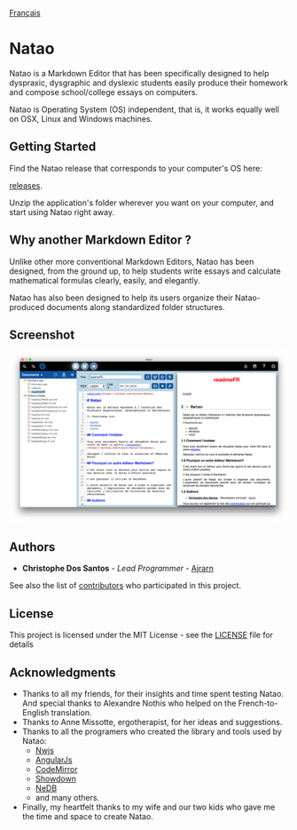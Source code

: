 [Français](https://github.com/Ajrarn/Natao_legacy/blob/develop/README-fr.md)

# Natao

Natao is a Markdown Editor that has been specifically designed to help dyspraxic, dysgraphic and dyslexic students easily produce
their homework and compose school/college essays on computers.

Natao is Operating System (OS) independent, that is, it works equally well on OSX, Linux and Windows machines.

## Getting Started

Find the Natao release that corresponds to your computer's OS here:

[releases](https://github.com/Ajrarn/Natao_legacy/releases).

Unzip the application's folder wherever you want on your computer, and start using Natao right away.

## Why another Markdown Editor ?

Unlike other more conventional Markdown Editors, Natao has been designed, from the ground up, to help students write essays and
calculate mathematical formulas clearly, easily, and elegantly.

Natao has also been designed to help its users organize their Natao-produced documents along standardized folder structures.

## Screenshot

![NataoScreen](./NataoScreen.png)

## Authors

* **Christophe Dos Santos** - *Lead Programmer* - [Ajrarn](https://github.com/Ajrarn)

See also the list of [contributors](https://github.com/Ajrarn/Natao_legacy/contributors) who participated in this project.

## License

This project is licensed under the MIT License - see the [LICENSE](LICENSE) file for details

## Acknowledgments

* Thanks to all my friends, for their insights and time spent testing Natao. And special thanks to Alexandre Nothis who helped on the French-to-English translation.
* Thanks to Anne Missotte, ergotherapist, for her ideas and suggestions.
* Thanks to all the programers who created the library and tools used by Natao:
    * [Nwjs](http://nwjs.io/)
    * [AngularJs](https://angularjs.org/)
    * [CodeMirror](https://codemirror.net/)
    * [Showdown](https://github.com/showdownjs/showdown)
    * [NeDB](https://github.com/louischatriot/nedb)
    * and many others.
* Finally, my heartfelt thanks to my wife and our two kids who gave me the time and space to create Natao.
